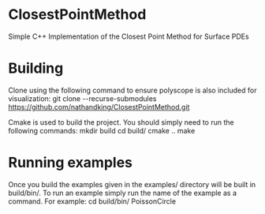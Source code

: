 # ClosestPointMethod
Simple C++ Implementation of the Closest Point Method for Surface PDEs

# Building
Clone using the following command to ensure polyscope is also included for visualization: 
git clone --recurse-submodules https://github.com/nathandking/ClosestPointMethod.git

Cmake is used to build the project. You should simply need to run the following commands: 
mkdir build 
cd build/ 
cmake .. 
make 

# Running examples
Once you build the examples given in the examples/ directory will be built in build/bin/. To run an example simply run the name of the example as a command. For example: 
cd build/bin/ 
PoissonCircle 
